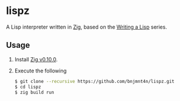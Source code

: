 # lispz

A Lisp interpreter written in [Zig][zig], based on the [Writing a Lisp][lisp] series.

## Usage

1. Install [Zig v0.10.0][zig-download].
2. Execute the following

    ```sh
    $ git clone --recursive https://github.com/bnjmnt4n/lispz.git
    $ cd lispz
    $ zig build run
    ```

[zig]: https://ziglang.org/
[zig-download]: https://ziglang.org/download/
[lisp]: https://bernsteinbear.com/blog/lisp/
